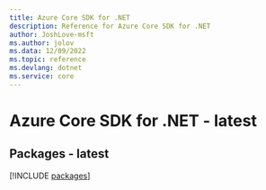 ```yaml
---
title: Azure Core SDK for .NET
description: Reference for Azure Core SDK for .NET
author: JoshLove-msft
ms.author: jolov
ms.data: 12/09/2022
ms.topic: reference
ms.devlang: dotnet
ms.service: core
---
```

# Azure Core SDK for .NET - latest
## Packages - latest
[!INCLUDE [packages](core-index.md)]